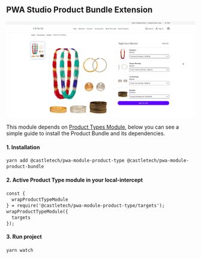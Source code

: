 ## PWA Studio Product Bundle Extension

![Preview](https://github.com/castlebr/pwa-module-product-bundle/blob/master/docs/preview.gif?raw=true 'Preview')

This module depends on [Product Types Module](https://github.com/castlebr/pwa-module-product-type), below you can see a simple guide to install the Product Bundle and its dependencies.

#### 1. Installation

```
yarn add @castletech/pwa-module-product-type @castletech/pwa-module-product-bundle
```

#### 2. Active Product Type module in your local-intercept

```
const {
  wrapProductTypeModule
} = require('@castletech/pwa-module-product-type/targets');
wrapProductTypeModule({
  targets
});
```

#### 3. Run project

```
yarn watch
```
